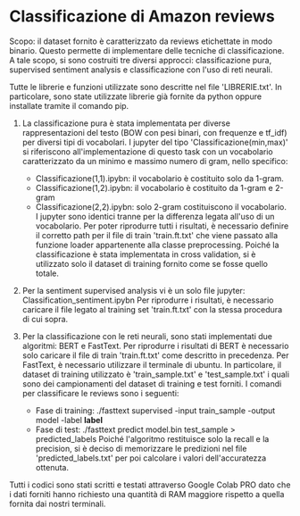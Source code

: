 
# Classificazione di Amazon reviews 

Scopo: il dataset fornito è caratterizzato da reviews etichettate in modo binario. Questo permette di
implementare delle tecniche di classificazione. 
A tale scopo, si sono costruiti tre diversi approcci: classificazione pura, supervised sentiment analysis
e classificazione con l'uso di reti neurali.

Tutte le librerie e funzioni utilizzate sono descritte nel file 'LIBRERIE.txt'. In particolare, sono
state utilizzate librerie già fornite da python oppure installate tramite il comando pip.

1. La classificazione pura è stata implementata per diverse rappresentazioni del testo (BOW con pesi
   binari, con frequenze e tf_idf) per diversi tipi di vocabolari. I jupyter del tipo 'Classificazione(min,max)'
   si riferiscono all'implementazione di questo task con un vocabolario caratterizzato da un minimo
   e massimo numero di gram, nello specifico:
	- Classificazione(1,1).ipybn: il vocabolario è costituito solo da 1-gram.
	- Classificazione(1,2).ipybn: il vocabolario è costituito da 1-gram e 2-gram
	- Classificazione(2,2).ipybn: solo 2-gram costituiscono il vocabolario.
   I jupyter sono identici tranne per la differenza legata all'uso di un vocabolario.
   Per poter riprodurre tutti i risultati, è necessario definire il corretto path per il file di train 'train.ft.txt' che
   viene passato alla funzione loader appartenente alla classe preprocessing.
   Poiché la classificazione è stata implementata in cross validation, si è utilizzato solo il dataset di training fornito come se fosse quello totale.

2. Per la sentiment supervised analysis vi è un solo file jupyter: Classification_sentiment.ipybn
   Per riprodurre i risultati, è necessario caricare il file legato al training set 'train.ft.txt' con la stessa procedura di cui sopra.

3. Per la classificazione con le reti neurali, sono stati implementati due algoritmi: BERT e FastText.
   Per riprodurre i risultati di BERT è necessario solo caricare il file di train 'train.ft.txt' come descritto in precedenza.
   Per FastText, è necessario utilizzare il terminale di ubuntu. In particolare, il dataset di training
   utilizzato è 'train_sample.txt' e 'test_sample.txt' i quali sono dei campionamenti del dataset di training e test forniti.
   I comandi per classificare le reviews sono i seguenti:
	- Fase di training: ./fasttext supervised -input train_sample -output model -label __label__
	- Fase di test: ./fasttext predict model.bin test_sample > predicted_labels
   Poiché l'algoritmo restituisce solo la recall e la precision, si è deciso di memorizzare le predizioni nel file 'predicted_labels.txt'
   per poi calcolare i valori dell'accuratezza ottenuta. 

Tutti i codici sono stati scritti e testati attraverso Google Colab PRO dato che i dati forniti hanno richiesto 
una quantità di RAM maggiore rispetto a quella fornita dai nostri terminali.
